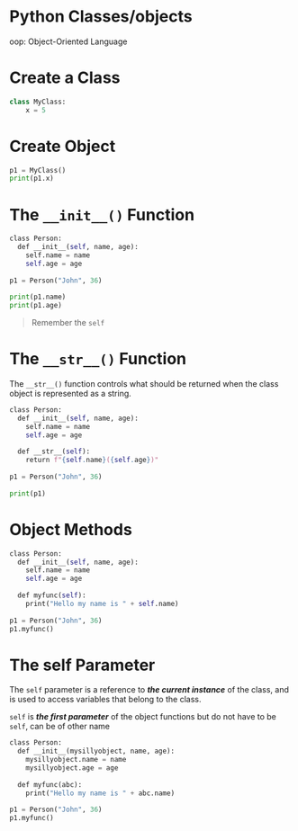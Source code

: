 # Python Classes/objects
oop: Object-Oriented Language

# Create a Class 
```python 
class MyClass:
	x = 5
```

# Create Object 
```python
p1 = MyClass()  
print(p1.x)
```

# The `__init__()` Function 
```python 
class Person:  
  def __init__(self, name, age):  
    self.name = name  
    self.age = age  
  
p1 = Person("John", 36)  
  
print(p1.name)  
print(p1.age)
```
> Remember the `self`

# The `__str__()` Function 
The `__str__()` function controls what should be returned when the class object is represented as a string.
```python 
class Person:  
  def __init__(self, name, age):  
    self.name = name  
    self.age = age  
  
  def __str__(self):  
    return f"{self.name}({self.age})"  
  
p1 = Person("John", 36)  
  
print(p1)
```

# Object Methods 
```python 
class Person:  
  def __init__(self, name, age):  
    self.name = name  
    self.age = age  
  
  def myfunc(self):  
    print("Hello my name is " + self.name)  
  
p1 = Person("John", 36)  
p1.myfunc()
```

# The self Parameter 
The `self` parameter is a reference to ***the current instance*** of the class, and is used to access variables that belong to the class.

`self` is ***the first parameter*** of the object functions but do not have to be `self`, can be of other name 
```python 
class Person:  
  def __init__(mysillyobject, name, age):  
    mysillyobject.name = name  
    mysillyobject.age = age  
  
  def myfunc(abc):  
    print("Hello my name is " + abc.name)  
  
p1 = Person("John", 36)  
p1.myfunc()
```

